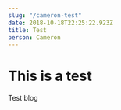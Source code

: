 ```yaml
---
slug: "/cameron-test"
date: 2018-10-18T22:25:22.923Z
title: Test
person: Cameron
---
```

# This is a test

Test blog
